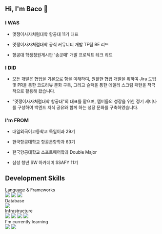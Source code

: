 ## Hi, I'm Baco 🦭

### I WAS
- 멋쟁이사자처럼대학 항공대 11기 대표

- 멋쟁이사자처럼대학 공식 커뮤니티 개발 TF팀 BE 리드

- 항공대 학생청원게시판 '송곳매' 개발 프로젝트 테크 리드

### I DID

- 모든 개발은 협업을 기본으로 함을 이해하여, 원활한 협업 개발을 위하여 Jira 도입 및 PR을 통한 코드리뷰 문화 구축, 그리고 슬랙을 통한 데일리 스크럼 패턴을 적극적으로 활용해 왔습니다.

- "멋쟁이사자처럼대학 항공대"의 대표를 맡으며, 멤버들의 성장을 위한 정기 세미나를 구성하여 백엔드 지식 공유와 함께 하는 성장 문화를 구축하였습니다.

### I'm FROM
- 대일외국어고등학교 독일어과 29기

- 한국항공대학교 항공운항학과 63기

- 한국항공대학교 소프트웨어학과 Double Major

- 삼성 청년 SW 아카데미 SSAFY 11기

<!--[![](https://banner.codetree.ai/v1/banner/ghkdwp018)](https://www.codetree.ai/profiles/ghkdwp018)-->

<h2>Development Skills</h2>
<dl>
  <dt>Language & Frameworks</dt>
  <img src="https://img.shields.io/badge/java-007396?style=flat&logo=java&logoColor=white"/>
  <img src="https://img.shields.io/badge/Spring Boot-6DB33F?style=flat&logo=Spring Boot&logoColor=white"/>
  <img src="https://img.shields.io/badge/Spring Security-6DB33F?style=flat&logo=Spring Security&logoColor=white"/>
  
  <dt>Database</dt>
  <img src="https://img.shields.io/badge/MySQL-4479A1?style=flat&logo=MySQL&logoColor=white"/>

  <dt>Infrastructure</dt>
  <img src="https://img.shields.io/badge/AWS-232F32?style=flat&logo=Amazon-AWS&logoColor=white"/>
  <img src="https://img.shields.io/badge/Docker-2496ED?style=flat&logo=Docker&logoColor=white"/>
  <img src="https://img.shields.io/badge/NginX-009639?style=flat&logo=NGINX&logoColor=white"/>
  <img src="https://img.shields.io/badge/Redis-DC382D?style=flat&logo=Redis&logoColor=white"/>
  
  <dt>I'm currently learning</dt>
  <img src="https://img.shields.io/badge/Apache%20Kafka-222222?style=flat&logo=Apache%20Kafka&logoColor=white"/>
  <img src="https://img.shields.io/badge/PostgreSQL-4169E1?style=flat&logo=PostgreSQL&logoColor=white"/>
</dl>



<!--![HwangBaco's github stats](https://github-readme-stats.vercel.app/api?username=HwangBaco&show_icons=true&theme=merko)-->

